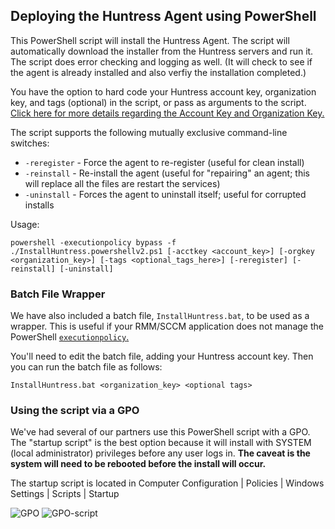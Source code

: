 ## Deploying the Huntress Agent using PowerShell

This PowerShell script will install the Huntress Agent. The script will automatically download the installer from the Huntress servers and run it. The script does error checking and logging as well. (It will check to see if the agent is already installed and also verfiy the installation completed.)

You have the option to hard code your Huntress account key, organization key, and tags (optional) in the script, or pass as arguments to the script. [Click here for more details regarding the Account Key and Organization Key.](https://support.huntress.io/article/7-using-account-and-organization-keys)

The script supports the following mutually exclusive command-line switches:
* `-reregister` - Force the agent to re-register (useful for clean install)
* `-reinstall` - Re-install the agent (useful for "repairing" an agent; this will replace all the files are restart the services)
* `-uninstall` - Forces the agent to uninstall itself; useful for corrupted installs

Usage:
```
powershell -executionpolicy bypass -f ./InstallHuntress.powershellv2.ps1 [-acctkey <account_key>] [-orgkey <organization_key>] [-tags <optional_tags_here>] [-reregister] [-reinstall] [-uninstall]
```
### Batch File Wrapper

We have also included a batch file, `InstallHuntress.bat`, to be used as a wrapper. This is useful if your RMM/SCCM application does not manage the PowerShell [`executionpolicy`.](https://docs.microsoft.com/en-us/powershell/module/microsoft.powershell.security/set-executionpolicy?view=powershell-3.0)

You'll need to edit the batch file, adding your Huntress account key. Then you can run the batch file as follows:

```
InstallHuntress.bat <organization_key> <optional tags>
```

### Using the script via a GPO

We've had several of our partners use this PowerShell script with a GPO. The "startup script" is the best option because it will install with SYSTEM (local administrator) privileges before any user logs in. **The caveat is the system will need to be rebooted before the install will occur.**

The startup script is located in Computer Configuration | Policies | Windows Settings | Scripts | Startup

<img src="gpo_startup.png" border="0" alt="GPO">

<img src="gpo_startup_script.png" border="0" alt="GPO-script">
